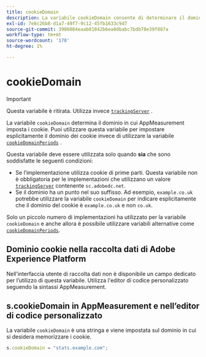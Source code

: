 ```yaml
---
title: cookieDomain
description: La variabile cookieDomain consente di determinare il dominio in cui impostare i cookie.
exl-id: 7e8c26b8-d1a7-49f7-9c12-45fb1633c9d7
source-git-commit: 3986084eaab81842b6ea0dbabc7bdb78e39f887a
workflow-type: tm+mt
source-wordcount: '178'
ht-degree: 1%

---
```


# cookieDomain

>[!IMPORTANT]
>
>Questa variabile è ritirata. Utilizza invece [`trackingServer`](trackingserver.md) .

La variabile `cookieDomain` determina il dominio in cui AppMeasurement imposta i cookie. Puoi utilizzare questa variabile per impostare esplicitamente il dominio dei cookie invece di utilizzare la variabile [`cookieDomainPeriods`](cookiedomainperiods.md) .

Questa variabile deve essere utilizzata solo quando **sia** che sono soddisfatte le seguenti condizioni:

* Se l’implementazione utilizza cookie di prime parti. Questa variabile non è obbligatoria per le implementazioni che utilizzano un valore [`trackingServer`](trackingserver.md) contenente `sc.adobedc.net`.
* Se il dominio ha un punto nel suo suffisso. Ad esempio, `example.co.uk` potrebbe utilizzare la variabile `cookieDomain` per indicare esplicitamente che il dominio del cookie è `example.co.uk` e non `co.uk`.

Solo un piccolo numero di implementazioni ha utilizzato per la variabile `cookieDomain` e anche allora è possibile utilizzare variabili alternative come [`cookieDomainPeriods`](cookiedomainperiods.md).

## Dominio cookie nella raccolta dati di Adobe Experience Platform

Nell’interfaccia utente di raccolta dati non è disponibile un campo dedicato per l’utilizzo di questa variabile. Utilizza l&#39;editor di codice personalizzato seguendo la sintassi AppMeasurement.

## s.cookieDomain in AppMeasurement e nell’editor di codice personalizzato

La variabile `cookieDomain` è una stringa e viene impostata sul dominio in cui si desidera memorizzare i cookie.

```js
s.cookieDomain = "stats.example.com";
```
